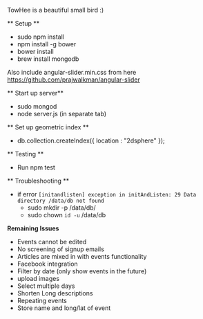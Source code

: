 TowHee is a beautiful small bird :)

** Setup **

- sudo npm install
- npm install -g bower
- bower install
- brew install mongodb

Also include angular-slider.min.css from here https://github.com/prajwalkman/angular-slider


** Start up server**
- sudo mongod
- node server.js (in separate tab)

** Set up geometric index **
- db.collection.createIndex({ location : "2dsphere" });

** Testing **
- Run npm test

** Troubleshooting **
- if error ```[initandlisten] exception in initAndListen: 29 Data directory /data/db not found```
  - sudo mkdir -p /data/db/
  - sudo chown `id -u` /data/db

**Remaining Issues**
- Events cannot be edited
- No screening of signup emails
- Articles are mixed in with events functionality
- Facebook integration
- Filter by date (only show events in the future)
- upload images
- Select multiple days
- Shorten Long descriptions
- Repeating events
- Store name and long/lat of event
